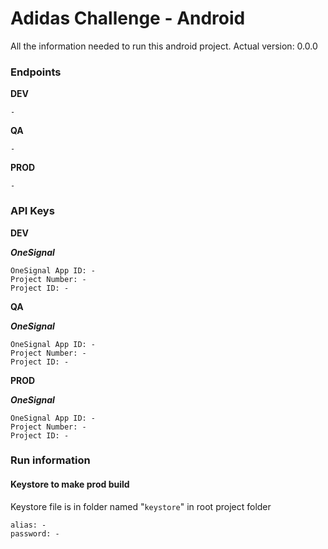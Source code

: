 # Adidas Challenge - Android #
All the information needed to run this android project.
Actual version: 0.0.0

### Endpoints ###
**DEV**
```
-
```
**QA**
```
-
```
**PROD**
```
-
```
### API Keys ###
**DEV**

***OneSignal***
```
OneSignal App ID: -
Project Number: -
Project ID: -
```
**QA**

***OneSignal***
```
OneSignal App ID: -
Project Number: -
Project ID: -
```
**PROD**

***OneSignal***
```
OneSignal App ID: -
Project Number: -
Project ID: -
```

### Run information ###

#### Keystore to make prod build ####
Keystore file is in folder named "`keystore`" in root project folder
```text
alias: -
password: -
```
